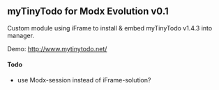 ##  myTinyTodo for Modx Evolution v0.1
Custom module using iFrame to install & embed myTinyTodo v1.4.3 into manager.

Demo: http://www.mytinytodo.net/ 

#### Todo
- use Modx-session instead of iFrame-solution?